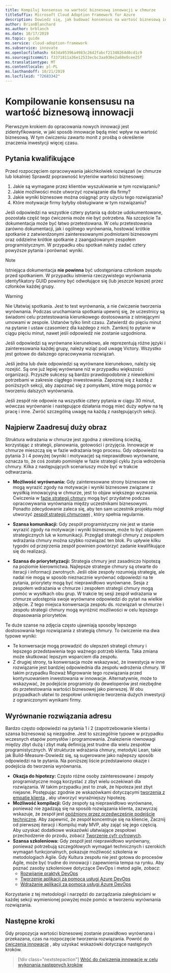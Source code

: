 ```yaml
---
title: Kompiluj konsensus na wartość biznesową innowacji w chmurze
titleSuffix: Microsoft Cloud Adoption Framework for Azure
description: Dowiedz się, jak budować konsensus na wartość biznesową innowacji w chmurze.
author: BrianBlanchard
ms.author: brblanch
ms.date: 10/17/2019
ms.topic: guide
ms.service: cloud-adoption-framework
ms.subservice: innovate
ms.openlocfilehash: 643da95396a4983c2642fabcf21340264d0cd1c9
ms.sourcegitcommit: f3371811a36e12533ecbc3aa936e2a68e0cee25f
ms.translationtype: MT
ms.contentlocale: pl-PL
ms.lasthandoff: 10/21/2019
ms.locfileid: "72683342"
---
```

# <a name="building-consensus-on-the-business-value-of-innovation"></a>Kompilowanie konsensusu na wartość biznesową innowacji

Pierwszym krokiem do opracowania nowych innowacji jest zidentyfikowanie, w jaki sposób innowacje będą mieć wpływ na wartość biznesową. W tym ćwiczeniu zawarto monit z prośbą o określenie znaczenia inwestycji więcej czasu.

## <a name="qualifying-questions"></a>Pytania kwalifikujące

Przed rozpoczęciem opracowywania jakichkolwiek rozwiązań (w chmurze lub lokalnie) Sprawdź poprawność kryteriów wartości biznesowej:

1. Jakie są wymagane przez klientów wyszukiwanie w tym rozwiązaniu?
2. Jakie możliwości może utworzyć rozwiązanie dla firmy?
3. Jakie wyniki biznesowe można osiągnąć przy użyciu tego rozwiązania?
4. Które motywacje firmy byłyby obsługiwane w tym rozwiązaniu?

Jeśli odpowiedzi na wszystkie cztery pytania są dobrze udokumentowane, pozostała część tego ćwiczenia może nie być potrzebna. Na szczęście Ta dokumentacja może być łatwo przetestowana. W celu przetestowania zarówno dokumentacji, jak i ogólnego wyrównania, hostować krótkie spotkanie z zatwierdzonymi zainteresowanymi podmiotami biznesowymi oraz oddzielne krótkie spotkanie z zaangażowanym zespołem programistycznym. W przypadku obu spotkań należy zadać cztery powyższe pytania i porównać wyniki.

> [!NOTE]
> Istniejąca dokumentacja **nie powinna** być udostępniana członkom zespołu przed spotkaniem. W przypadku istnienia rzeczywistego wyrównania identyfikatory GUID powinny być odwołujące się (lub jeszcze lepsze) przez członków każdej grupy.

> [!WARNING]
> Nie Ułatwiaj spotkania. Jest to test wyrównania, a nie ćwiczenie tworzenia wyrównania. Podczas uruchamiania spotkania upewnij się, że uczestnicy są świadomi celu przetestowania kierunkowego dostosowania z istniejącymi umowami w zespole. Ustanów tylko limit czasu. Zatwierdź do pięciu minut na pytanie i ustaw czasomierz dla każdego z nich. Zamknij to pytanie w ciągu pięciu minut, nawet jeśli odpowiedź nie zostanie uzgodniona.

Jeśli odpowiedzi są wyrównane kierunekowo, ale reprezentują różne języki i zainteresowania każdej grupy, należy wziąć pod uwagę Victory. Wszystko jest gotowe do dalszego opracowywania rozwiązań.

Jeśli jedna lub dwie odpowiedzi są wyrównane kierunekowo, należy się rozejść. Są one już lepiej wyrównane niż w przypadku większości organizacji. Przyszłe sukcesy są bardzo prawdopodobnie z niewielkimi potrzebami w zakresie ciągłego inwestowania. Zapoznaj się z każdą z poniższych sekcji, aby zapoznać się z pomysłami, które mogą pomóc w tworzeniu dalszych wyrównania.

Jeśli zespół nie odpowie na wszystkie cztery pytania w ciągu 30 minut, wówczas wyrównanie i następujące działania mogą mieć duży wpływ na tę pracę i inne. Zwróć szczególną uwagę na każdą z następujących sekcji.

## <a name="address-the-big-picture-first"></a>Najpierw Zaadresuj duży obraz

Struktura wdrażania w chmurze jest zgodna z określoną ścieżką, korzystając z strategii, planowania, gotowości i przyjęcia. Innowacje w chmurze mieszczą się w fazie wdrażania tego procesu. Gdy odpowiedzi na pytania 3 i 4 powyżej (wyniki i motywacje) są nieprawidłowo wyrównane, oznacza to, że coś zostało pominięte w fazie strategii cyklu życia wdrożenia chmury. Kilka z następujących scenariuszy może być w trakcie odtwarzania.

- **Możliwość wyrównania:** Gdy zainteresowane strony biznesowe nie mogą wyrazić zgody na motywacje i wyniki biznesowe związane z wysiłkią innowacyjną w chmurze, jest to objaw większego wyzwania. Ćwiczenia w [fazie strategii chmury](../strategy/index.md) mogą być przydatne podczas opracowywania wyrównania między uczestnikami biznesowymi. Ponadto zdecydowanie zaleca się, aby ten sam uczestnik projektu mógł utworzyć [zespół strategii chmurowej](../organize/cloud-strategy.md) , który spełnia regularnie.

- **Szansa komunikacji:** Gdy zespół programistyczny nie jest w stanie wyrazić zgody na motywacje i wyniki biznesowe, może to być objawem strategicznych luk w komunikacji. Przegląd strategii chmury z zespołem wdrażania chmury można szybko rozwiązać ten blok. Po upływie kilku tygodni od przejrzenia zespół powinien powtórzyć zadanie kwalifikujące się do realizacji.

- **Szansa do priorytetyzacji:** Strategia chmury jest zasadniczo hipotezą na poziomie kierownictwa. Najlepsze strategie chmury są otwarte do iteracji i informacji zwrotnych. Jeśli obie zespoły rozumieją strategię, ale nadal nie mogą w sposób nieznacznie wyrównać odpowiedzi na te pytania, priorytety mogą być nieprawidłowo wyrównane. Sesja z zespołem wdrażania w chmurze i zespołem strategii chmury mogą pomóc w wysiłkach obu grup. W trakcie tej sesji zespół wdrażania w chmurze udostępnia swoje wyrównane odpowiedzi do pytań na wielkie zdjęcie. Z tego miejsca konwersacja zespołu ds. rozwiązań w chmurze i zespołu strategii chmury mogą wyróżnić możliwości w celu lepszego dopasowania priorytetów.

Te duże szanse na zdjęcia często ujawniają sposoby lepszego dostosowania tego rozwiązania z strategią chmury. To ćwiczenie ma dwa typowe wyniki:

- Te konwersacje mogą prowadzić do ulepszeń strategii chmury i lepszego przedstawienia tego ważnego potrzeb klienta. Taka zmiana może skutkować lepszym wsparciem dla zespołu.
- Z drugiej strony, ta konwersacja może wskazywać, że inwestycja w inne rozwiązanie jest bardziej odpowiednia dla zespołu wdrożenia chmury. W takim przypadku Rozważ Migrowanie tego rozwiązania przed kontynuowaniem inwestowania w innowacje. Alternatywnie, może to wskazywać, że podejście programisty do deweloperów jest niezbędne do przetestowania wartości biznesowej jako pierwszej. W obu przypadkach ułatwi to zespołowi uniknięcie tworzenia dużych inwestycji z ograniczonymi wynikami firmy.

## <a name="address-solution-alignment"></a>Wyrównanie rozwiązania adresu

Bardzo często odpowiedzi na pytania 1 i 2 (zapotrzebowanie klienta i szansa biznesowa) są niezgodne. Jest to szczególnie typowe w przypadku wczesnych etapów pomysłów i programowania. Znalezienie równowagi między zbyt dużą i zbyt małą definicją jest trudne dla wielu zespołów programistycznych. W strukturze wdrażania chmury, metodyki Lean, takie jak Build-Measure-Dowiedz się, są sugerowane jako najlepszy sposób odpowiedzi na te pytania. Na poniższej liście przedstawiono okazje i podejścia do tworzenia wyrównania.

- **Okazja do hipotezy:** Często różne osoby zainteresowane i zespoły programistyczne mogą korzystać z zbyt wielu oczekiwań dla rozwiązania. W takim przypadku jest to znak, że hipoteza jest zbyt niejasne. Postępując zgodnie ze wskazówkami dotyczącymi [tworzenia z empatię klienta](./considerations/build.md) , aby utworzyć wyraźniejszy hipotezę.
- **Możliwość kompilacji:** Gdy zespoły są nieprawidłowo wyrównane, ponieważ nie zgadzają się na sposób rozwiązania klienta, zazwyczaj wskazuje, że zespół jest [opóźniony przez przedwcześnie podejście techniczne](./considerations/build.md#reduce-complexity-and-delay-technical-spikes). Aby zapewnić, że zespół koncentruje się na kliencie, Zacznij od pierwszej iteracji i Kompiluj mały MVP, aby zająć się jego częścią. Aby uzyskać dodatkowe wskazówki ułatwiające zespołowi przechodzenie do przodu, zobacz [Tworzenie cyfr cyfrowych](./considerations/invention.md).
- **Szansa szkoleniowa:** Gdy zespół jest nieprawidłowo wyrównany, ponieważ potrzebują szczegółowych wymagań technicznych i szerokich wymagań funkcjonalnych, pokazuje możliwość szkolenia w metodologiach Agile. Gdy Kultura zespołu nie jest gotowa do procesów Agile, może być trudne do innowacji i zapewnienia tempa na rynku. Aby poznać zasoby szkoleniowe dotyczące DevOps i metod agile, zobacz:
  - [Rozwijanie praktyk DevOps](https://docs.microsoft.com/learn/paths/evolve-your-devops-practices)
  - [Tworzenie aplikacji za pomocą usługi Azure DevOps](https://docs.microsoft.com/learn/paths/build-applications-with-azure-devops)
  - [Wdrażanie aplikacji za pomocą usługi Azure DevOps](https://docs.microsoft.com/learn/paths/deploy-applications-with-azure-devops/)

Korzystanie z tej metodologii i narzędzi do zarządzania zaległościami w każdej sekcji wymienionej powyżej może pomóc w tworzeniu wyrównania rozwiązania.

## <a name="next-steps"></a>Następne kroki

Gdy propozycja wartości biznesowej zostanie prawidłowo wyrównana i przekazana, czas na rozpoczęcie tworzenia rozwiązania. Powróć do [ćwiczenia innowacje](./index.md) , aby uzyskać wskazówki dotyczące następnych kroków.

> [!div class="nextstepaction"]
> [Wróć do ćwiczenia innowacje w celu wykonania następnych kroków](./index.md)
